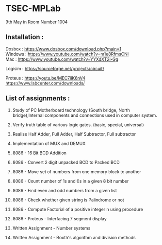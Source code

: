 # TSEC-MPLab

9th May in Room Number 1004

## Installation : 
Dosbox : https://www.dosbox.com/download.php?main=1 <br />
    Windows : https://www.youtube.com/watch?v=m1e8RfmsCNI <br />
    Mac : https://www.youtube.com/watch?v=YYXdXT2l-Gg

Logisim : https://sourceforge.net/projects/circuit/

Proteus : https://youtu.be/MEC7iiK6nV4
          https://www.labcenter.com/downloads/

## List of assignments : 

1. Study of PC Motherboard technology (South bridge, North bridge),Internal components and connections used in computer system. 

2. Verify truth table of various logic gates. (basic, special, universal)

3. Realise Half Adder, Full Adder, Half Subtractor, Full subtractor

4. Implementation of MUX and DEMUX

5. 8086 - 16 Bit BCD Addition

6. 8086 - Convert 2 digit unpacked BCD to Packed BCD

7. 8086 - Move set of numbers from one memory block to another

8. 8086 - Count number of 1s and 0s in a given 8 bit number

9. 8086 - Find even and odd numbers from a given list

10. 8086 - Check whether given string is Palindrome or not

11. 8086 - Compute Factorial of a positive integer n using procedure

12. 8086 - Proteus - Interfacing 7 segment display

13. Written Assignment - Number systems

14. Written Assignment - Booth's algorithm and division methods
